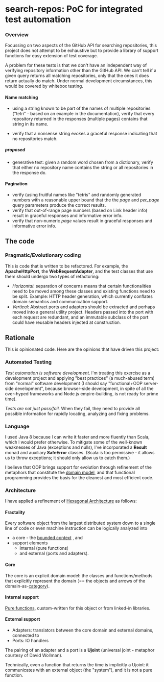 # search-repos: PoC for integrated test automation

### Overview

Focussing on two aspects of the GitHub API for searching repositories, this 
project does not attempt to be exhaustive but to provide a library of support
 functions for easy extension of test coverage.
 
A problem for these tests is that we don't have an independent way of 
verifying repository information other than the GitHub API. We can't tell 
if a given query returns all matching repositories, only that the ones it 
does return actually do match. Under normal development
circumstances, this would be covered by whitebox testing. 

#### Name matching
- using a string known to be part of the names of multiple repositories 
("tetri" - based on an example in the documentation), 
verify that every repository returned in the responses (multiple pages) 
contains that string in its name.

- verify that a nonsense string evokes a graceful response indicating that no
 repositories match.

##### proposed
- generative test: given a random word chosen from a dictionary, verify that 
either no repository name contains the string or all repositories in 
the response do.

#### Pagination
- verify (using fruitful names like "tetris" and randomly generated numbers 
with a reasonable upper bound that the the _page_ and _per_page_ query 
parameters produce the correct results.
- verify that out-of-range page numbers (based on Link header info) result in
 graceful responses and informative error info.
- verify that non-numeric _page_ values result in
 graceful responses and informative error info.
 
 ## The code
 ### Pragmatic/Evolutionary coding
 This is code that is written to be refactored. For example, the 
 **ApacheHttpPort**, the **WebRequestAdapter**, and the test classes that use
  them should undergo two types of refactoring:
 - _Horizontal_: separation of concerns means that certain functionalities need
  to be moved among these classes and existing functions need to be split. 
  Example: HTTP header generation, which currently conflates domain semantics
   and communication support.
 - _Vertical_: Abstract ports and adapters should be extracted and perhaps 
 moved into a general utility project. Headers passed into the port with each
  request are redundant, and an immutable subclass of the port could have 
  reusable headers injected at construction.

## Rationale

This is opinionated code. Here are the opinions that have driven this project:

### Automated Testing
_Test automation is software development._ I'm treating this exercise as a 
development project and applying "best practices" (a much-abused term) from 
"normal" software development (I should say "functional+OOP server-side 
development", 
because browser-side development, in spite of all the over-hyped frameworks 
and Node.js empire-building, is not ready for prime time).

_Tests are not just pass/fail._ When they fail, they need to provide all  
possible information for rapidly locating, analyzing and fixing problems.

### Language 
I used Java 8 because I can write it faster and more fluently than Scala, 
which I would prefer otherwise. To mitigate some of the well-known weaknesses
 of Java (exceptions and nulls), I've incorporated a **Result** monad and 
 auxiliary **SafeError** classes. (Scala is too permissive - it allows 
 us to throw exceptions; it should only allow us to catch them.)

I believe that OOP brings support for 
evolution through refinement of the metaphors that constitute the 
[domain model](https://en.wikipedia.org/wiki/Domain-driven_design), and that 
functional programming provides the basis for the cleanest and most efficient 
code. 
### Architecture
I have applied a refinement of [Hexagonal Architecture](http://alistair.cockburn.us/Hexagonal+architecture) 
as follows:

#### Fractality
Every software object from the largest 
distributed system down to a single line of code or even machine instruction 
can 
be logically analyzed into 
-  a core - the [bounded context](https://martinfowler.com/bliki/BoundedContext.html) 
,
 and 
- support elements 
  - internal (pure functions) 
  - and external 
(ports and adapters).
#### Core
The core is an explicit domain model: the classes and functions/methods that 
explicitly represent the domain
 (== the objects and arrows of the domain-as-[category](https://en.wikipedia.org/wiki/Category_theory)). 
#### Internal support
[Pure functions](https://en.wikipedia.org/wiki/Pure_function), custom-written
 for this object or from linked-in libraries.
#### External support
- Adapters: translators between the core domain and external domains, 
connected to
- Ports: IO handlers

The pairing of an adapter and a port is a **Ujoint** (universal joint - 
metaphor courtesy of David Wollman).

Technically, even a function that returns the time is implicitly a Ujoint: it
 communicates with an external object (the "system"), and it is not a pure 
 function.